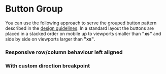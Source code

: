 # Button Group

You can use the following approach to serve the grouped button pattern described in the [design guidelines](#/components/button).
In a standard layout the buttons are placed in a stacked order on mobile up to viewports smaller than **"xs"** and side by side on viewports larger than **"xs"**.

### Responsive row/column behaviour left aligned

<Playground :markup="buttonGroup"></Playground>

### With custom direction breakpoint

<Playground :markup="buttonGroupCustomBreakpoint"></Playground>

<script lang="ts">
  import Vue from 'vue';
  import Component from 'vue-class-component';
  
  @Component
  export default class Code extends Vue {
  
    buttonGroup = `<p-button-group>
  <p-button variant="primary">Some label</p-button>
  <p-button variant="secondary">Some label</p-button>
  <p-button variant="tertiary">Some label</p-button>
</p-button-group>`;    

   buttonGroupCustomBreakpoint = `<p-button-group direction="{base: 'column', s: 'row'}">
  <p-button variant="primary">Some label</p-button>
  <p-button variant="secondary">Some label</p-button>
  <p-button variant="tertiary">Some label</p-button>
</p-button-group>`;    
  }
</script>